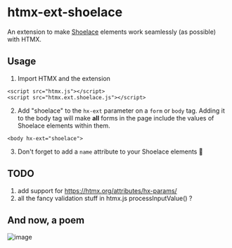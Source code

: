 # htmx-ext-shoelace

An extension to make [Shoelace](https://shoelace.style/) elements work seamlessly (as possible) with HTMX.

## Usage

1. Import HTMX and the extension

```
<script src="htmx.js"></script>
<script src="htmx.ext.shoelace.js"></script>
```

2. Add "shoelace" to the `hx-ext` parameter on a `form` or `body` tag. Adding it to the body tag will make **all** forms in the page include the values of Shoelace elements within them.

```
<body hx-ext="shoelace">
```

3. Don't forget to add a `name` attribute to your Shoelace elements 🤦

## TODO

1. add support for https://htmx.org/attributes/hx-params/
1. all the fancy validation stuff in htmx.js processInputValue() ?

## And now, a poem
![image](https://user-images.githubusercontent.com/3161149/205877493-5ad681cc-c3be-4704-b41f-9c519a14a34d.png)
